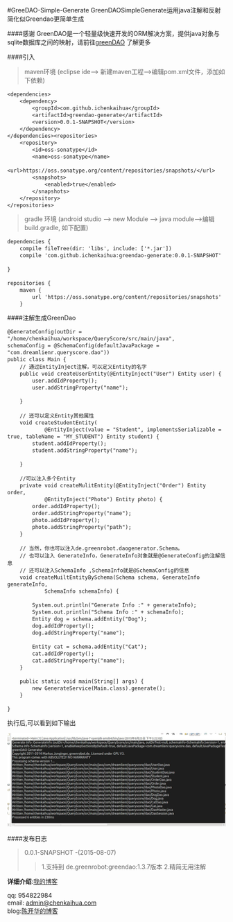 #GreeDAO-Simple-Generate
GreenDAOSimpleGenerate运用java注解和反射简化似Greendao更简单生成

####感谢
GreenDAO是一个轻量级快速开发的ORM解决方案，提供java对象与sqlite数据库之间的映射，请前往[greenDAO](https://github.com/greenrobot/greenDAO) 了解更多




####引入


>maven环境  (eclipse ide--> 新建maven工程-->编辑pom.xml文件，添加如下依赖)

	<dependencies>
	    <dependency>
	        <groupId>com.github.ichenkaihua</groupId>
	        <artifactId>greendao-generate</artifactId>
	        <version>0.0.1-SNAPSHOT</version>
	    </dependency>
	</dependencies><repositories>
	    <repository>
	        <id>oss-sonatype</id>
	        <name>oss-sonatype</name>
	         <url>https://oss.sonatype.org/content/repositories/snapshots/</url>
	        <snapshots>
	            <enabled>true</enabled>
	        </snapshots>
	    </repository>
	</repositories>

>gradle 环境 (android studio --> new Module --> java module-->编辑build.gradle, 如下配置)

	dependencies {
	    compile fileTree(dir: 'libs', include: ['*.jar'])
	    compile 'com.github.ichenkaihua:greendao-generate:0.0.1-SNAPSHOT'
	
	}
	
	repositories {
	    maven {
	        url 'https://oss.sonatype.org/content/repositories/snapshots'
	    }


####注解生成GreenDao
  
	@GenerateConfig(outDir = "/home/chenkaihua/workspace/QueryScore/src/main/java",
	schemaConfig = @SchemaConfig(defaultJavaPackage = "com.dreamlienr.queryscore.dao"))
	public class Main {
		// 通过EntityInject注解，可以定义Entity的名字
		public void createUserEntity(@EntityInject("User") Entity user) {
			user.addIdProperty();
			user.addStringProperty("name");
	
		}
	
		// 还可以定义Entity其他属性
		void createStudentEntity(
				@EntityInject(value = "Student", implementsSerializable = true, tableName = "MY_STUDENT") Entity student) {
			student.addIdProperty();
			student.addStringProperty("name");
	
		}
	
		//可以注入多个Entity
		private void createMulitEntity(@EntityInject("Order") Entity order,
				@EntityInject("Photo") Entity photo) {
			order.addIdProperty();
			order.addStringProperty("name");
			photo.addIdProperty();
			photo.addStringProperty("path");
		}
	
		// 当然，你也可以注入de.greenrobot.daogenerator.Schema。
		// 也可以注入 GenerateInfo，GenerateInfo对象就是@GenerateConfig的注解信息
		// 还可以注入SchemaInfo ,SchemaInfo就是@SchemaConfig的信息
		void createMuiltEntityBySchema(Schema schema, GenerateInfo generateInfo,
				SchemaInfo schemaInfo) {
	
			System.out.println("Generate Info :" + generateInfo);
			System.out.println("Schema Info :" + schemaInfo);
			Entity dog = schema.addEntity("Dog");
			dog.addIdProperty();
			dog.addStringProperty("name");
	
			Entity cat = schema.addEntity("Cat");
			cat.addIdProperty();
			cat.addStringProperty("name");
		}
	
		public static void main(String[] args) {
			new GenerateService(Main.class).generate();
		}
	
	}



执行后,可以看到如下输出

![image](https://raw.githubusercontent.com/ichenkaihua/GreenDAO-Simple-Generate/master/screenshot/greendao-generat-export.png "image")


####发布日志
>0.0.1-SNAPSHOT -(2015-08-07)
>>1.支持到 de.greenrobot:greendao:1.3.7版本
>>2.精简无用注解



**详细介绍**:[我的博客](http://www.chenkaihua.com/greendaosimplegenerate%E5%8F%91%E5%B8%83%E5%88%B0github%E5%95%A6.html) 

qq: 954822984 <br>
email: admin@chenkaihua.com <br>
blog:[陈开华的博客](http://www.chenkaihua.com) 




